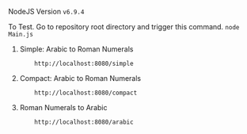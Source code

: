 NodeJS Version
	```
        v6.9.4
    ```

To Test. Go to repository root directory and trigger this command.
    ```
        node Main.js
    ```

1. Simple: Arabic to Roman Numerals
	```
        http://localhost:8080/simple
    ```

2. Compact: Arabic to Roman Numerals
	```
        http://localhost:8080/compact
    ```

3. Roman Numerals to Arabic
	```
        http://localhost:8080/arabic
    ```